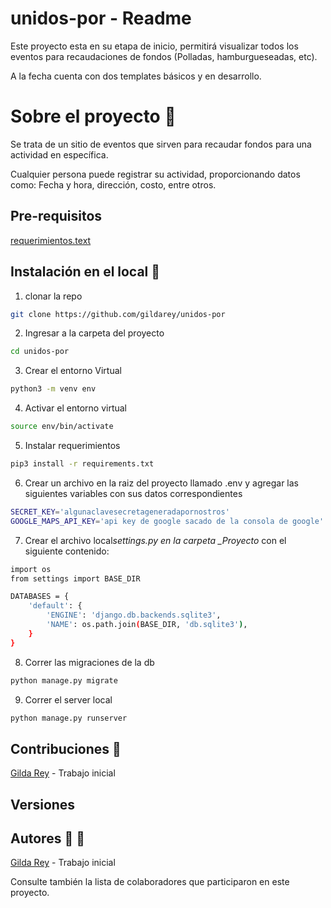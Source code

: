 # unidos-por - Readme

Este proyecto esta en su etapa de inicio, permitirá visualizar todos los eventos para recaudaciones de fondos (Polladas, hamburgueseadas, etc).

A la fecha cuenta con dos templates básicos y en desarrollo.

# Sobre el proyecto :clap:

Se trata de un sitio de eventos que sirven para recaudar fondos para una actividad en específica.

Cualquier persona puede registrar su actividad, proporcionando datos como: Fecha y hora, dirección, costo, entre otros.

## Pre-requisitos

[requerimientos.text](https://github.com/gildarey/unidos-por/)

## Instalación en el local :dvd:

1. clonar la repo

```bash
git clone https://github.com/gildarey/unidos-por
```

2. Ingresar a la carpeta del proyecto

```bash
cd unidos-por
```

3. Crear el entorno Virtual

```bash
python3 -m venv env
```

4. Activar el entorno virtual

```bash
source env/bin/activate
```

5. Instalar requerimientos

```bash
pip3 install -r requirements.txt
```

6. Crear un archivo en la raiz del proyecto llamado .env y agregar las siguientes
   variables con sus datos correspondientes

```bash
SECRET_KEY='algunaclavesecretageneradapornostros'
GOOGLE_MAPS_API_KEY='api key de google sacado de la consola de google'

```

7. Crear el archivo local*settings.py en la carpeta \_Proyecto* con el siguiente contenido:

```bash
import os
from settings import BASE_DIR

DATABASES = {
    'default': {
        'ENGINE': 'django.db.backends.sqlite3',
        'NAME': os.path.join(BASE_DIR, 'db.sqlite3'),
    }
}

```

8. Correr las migraciones de la db

```bash
python manage.py migrate
```

9. Correr el server local

```bash
python manage.py runserver
```

## Contribuciones :raised_hands:

[Gilda Rey](https://github.com/gildarey/) - Trabajo inicial

## Versiones

## Autores :woman: :man:

[Gilda Rey](https://github.com/gildarey/) - Trabajo inicial

Consulte también la lista de colaboradores que participaron en este proyecto.
